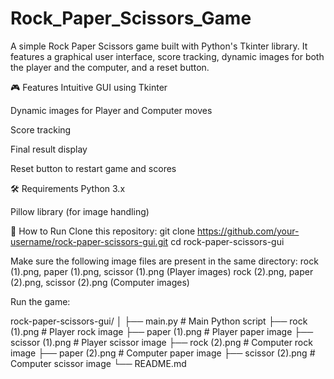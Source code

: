 # Rock_Paper_Scissors_Game
A simple Rock Paper Scissors game built with Python's Tkinter library. It features a graphical user interface, score tracking, dynamic images for both the player and the computer, and a reset button.

🎮 Features
Intuitive GUI using Tkinter

Dynamic images for Player and Computer moves

Score tracking

Final result display

Reset button to restart game and scores

🛠️ Requirements
Python 3.x

Pillow library (for image handling)


🚀 How to Run
Clone this repository:
git clone https://github.com/your-username/rock-paper-scissors-gui.git
cd rock-paper-scissors-gui


Make sure the following image files are present in the same directory:
rock (1).png, paper (1).png, scissor (1).png (Player images)
rock (2).png, paper (2).png, scissor (2).png (Computer images)

Run the game:


rock-paper-scissors-gui/
│
├── main.py              # Main Python script
├── rock (1).png         # Player rock image
├── paper (1).png        # Player paper image
├── scissor (1).png      # Player scissor image
├── rock (2).png         # Computer rock image
├── paper (2).png        # Computer paper image
├── scissor (2).png      # Computer scissor image
└── README.md


